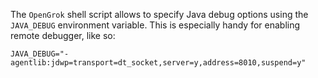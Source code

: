 The `OpenGrok` shell script allows to specify Java debug options using the `JAVA_DEBUG` environment variable. This is especially handy for enabling remote debugger, like so:

```
JAVA_DEBUG="-agentlib:jdwp=transport=dt_socket,server=y,address=8010,suspend=y"
```
